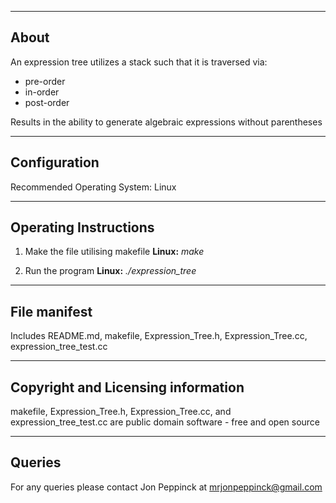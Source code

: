 -----
About
-----

An expression tree utilizes a stack such that it is traversed via:

  * pre-order
  * in-order
  * post-order
  
Results in the ability to generate algebraic expressions without parentheses
   
-------------
Configuration
-------------

Recommended Operating System: Linux

--------------------------
**Operating Instructions**
--------------------------
1. Make the file utilising makefile
   **Linux:** 
              *make*
              
2. Run the program
   **Linux:** 
              *./expression_tree*
           

-------------
File manifest
-------------
Includes README.md, makefile, Expression_Tree.h, Expression_Tree.cc, expression_tree_test.cc

-----------------------------------
Copyright and Licensing information
-----------------------------------
makefile, Expression_Tree.h, Expression_Tree.cc, and expression_tree_test.cc are public domain software - free and open source

-------
Queries
-------
For any queries please contact Jon Peppinck at mrjonpeppinck@gmail.com


